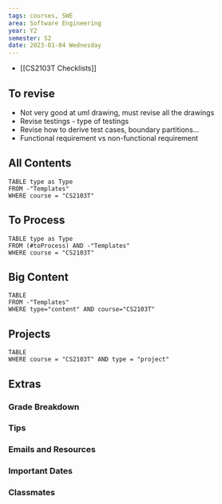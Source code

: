 ```yaml
---
tags: courses, SWE
area: Software Engineering
year: Y2
semester: S2
date: 2023-01-04 Wednesday
---
```


- [[CS2103T Checklists]]

## To revise

- Not very good at uml drawing, must revise all the drawings
- Revise testings - type of testings
- Revise how to derive test cases, boundary partitions...
- Functional requirement vs non-functional requirement


## All Contents
```dataview
TABLE type as Type
FROM -"Templates"
WHERE course = "CS2103T"
```


## To Process
```dataview
TABLE type as Type
FROM (#toProcess) AND -"Templates"
WHERE course = "CS2103T"
```

## Big Content

```dataview
TABLE 
FROM -"Templates"
WHERE type="content" AND course="CS2103T"
```

## Projects
```dataview
TABLE
WHERE course = "CS2103T" AND type = "project"
```

## Extras
### Grade Breakdown
### Tips
### Emails and Resources
### Important Dates
### Classmates